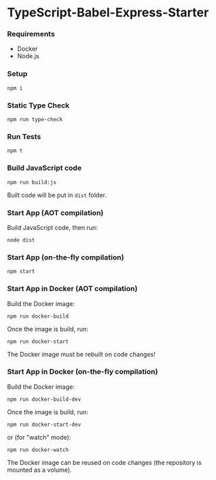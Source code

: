# TypeScript-Babel-Express-Starter

### Requirements

- Docker
- Node.js

### Setup

```shell
npm i
```

### Static Type Check

```shell
npm run type-check
```

### Run Tests

```shell
npm t
```

### Build JavaScript code

```shell
npm run build:js
```

Built code will be put in `dist` folder.

### Start App (AOT compilation)

Build JavaScript code, then run:

```shell
node dist
```

### Start App (on-the-fly compilation)

```shell
npm start
```

### Start App in Docker (AOT compilation)

Build the Docker image:

```shell
npm run docker-build
```

Once the image is build, run:

```shell
npm run docker-start
```

The Docker image must be rebuilt on code changes!

### Start App in Docker (on-the-fly compilation)

Build the Docker image:

```shell
npm run docker-build-dev
```

Once the image is build, run:

```shell
npm run docker-start-dev
```

or (for "watch" mode):

```shell
npm run docker-watch
```

The Docker image can be reused on code changes (the repository is mounted as a volume).
